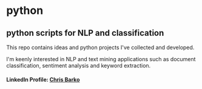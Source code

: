 # python

## python scripts for NLP and classification

This repo contains ideas and python projects I've collected and developed. 

I'm keenly interested in NLP and text mining applications such as document classification, sentiment analysis and keyword extraction.

#### LinkedIn Profile: [Chris Barko](https://www.linkedin.com/in/chris-barko/)
